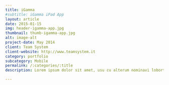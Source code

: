 ```yaml
---
title: iGamma
#subtitle: iGamma iPad App
layout: article
date: 2015-01-15
img: header-igamma-app.jpg
thumbnail: thumb-igamma-app.jpg
alt: image-alt
project-date: May 2014
client: Team System
client-website: http://www.teamsystem.it
category: portfolio
subcategory: Mobile
permalink: /:categories/:title
description: Lorem ipsum dolor sit amet, usu cu alterum nominavi lobortis. At duo novum diceret. Tantas apeirian vix et, usu sanctus postulant inciderint ut, populo diceret necessitatibus in vim. Cu eum dicam feugiat noluisse.

---
```

